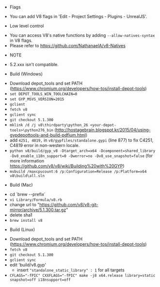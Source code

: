 * Flags
 - You can add V8 flags in 'Edit - Project Settings - Plugins - UnrealJS'.

* Low level control
 - You can access V8's native functions by adding `--allow-natives-syntax` in V8 flags.
 - Please refer to https://github.com/NathanaelA/v8-Natives

* NOTE
 - 5.2.xxx isn't compatible.

* Build (Windows)
 - Download depot_tools and set PATH (https://www.chromium.org/developers/how-tos/install-depot-tools)
 - `set DEPOT_TOOLS_WIN_TOOLCHAIN=0`
 - `set GYP_MSVS_VERSION=2015`
 - `gclient`
 - `fetch v8`
 - `gclient sync`
 - `git checkout 5.1.300`
 - `mklink /d /j v8\thirdparty\python_26 <your-depot-tools>\python276_bin` (http://hostagebrain.blogspot.kr/2015/04/using-gypdepottools-and-build-pdfium.html)
 - add `4251, 4819,` in `v8/gypfiles/standalone.gypi` (line 877) to fix C4251, C4819 error in non-western locale.
 - `python v8/build/gyp_v8 -Dtarget_arch=x64 -Dcomponent=shared_library -Dv8_enable_i18n_support=0 -Dwerror=no -Dv8_use_snapshot=false` (for more information https://github.com/v8/v8/wiki/Building%20with%20GYP)
 - `msbuild /maxcpucount:6 /p:Configuration=Release /p:Platform=x64 v8\build\all.sln`

* Build (Mac)
 - cd \`brew --prefix\`
 - `vi Library/Formula/v8.rb`
  - change url to "https://github.com/v8/v8-git-mirror/archive/5.1.300.tar.gz"
  - delete sha1
 - `brew install v8`

* Build (Linux)
 - Download depot_tools and set PATH (https://www.chromium.org/developers/how-tos/install-depot-tools)
 - `fetch v8`
 - `git checkout 5.1.300`
 - `gclient sync`
 - edit 'build/v8.gyp' 
   * insert `"standalone_static_library" : 1` for all targets
 - `CFLAGS="-fPIC" CXXFLAGS="-fPIC" make -j8 x64.release library=static snapshot=off i18nsupport=off`